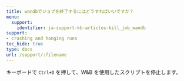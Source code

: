 ```yaml
---
title: wandbでジョブを終了するにはどうすればいいですか？
menu:
  support:
    identifier: ja-support-kb-articles-kill_job_wandb
support:
- crashing and hanging runs
toc_hide: true
type: docs
url: /support/:filename
---
```


キーボードで `Ctrl+D` を押して、W&B を使用したスクリプトを停止します。